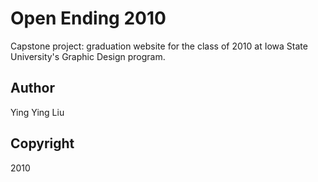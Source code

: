 # Open Ending 2010
Capstone project: graduation website for the class of 2010 at Iowa State University's Graphic Design program.

## Author
Ying Ying Liu

## Copyright
2010
